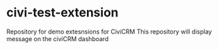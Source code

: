 # civi-test-extension
Repository for demo extesnsions for CiviCRM
This repository will display message on the civiCRM dashboard
